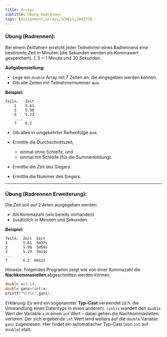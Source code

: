 ```yaml
---
title: Arrays
subtitle: Übung Radrennen
tags: [assignment,arrays,1CHELS,1AHITS]
---
```


### **Übung (Radrennen):**

Bei einem Zeitfahren erreicht jeder Teilnehmer eines Radrennens eine bestimmte Zeit in Minuten (die Sekunden werden als Kommawert gespeichert). $1,5$ = 1 Minute und 30 Sekunden.

**Aufgabenstellung:**

- Lege ein `double` Array mit 7 Zeiten an, die eingegeben werden können.
- Gib alle Zeiten mit Teilnehmernummer aus.

**Beispiel:**

```
Teiln.   Zeit
    1    5.61
    2    5.98
    3    5.23
     ...
    7    6.2
```


- Gib alles in umgekehrter Reihenfolge aus.

- Ermittle die Durchschnittszeit,
	
	- einmal ohne Schleife, und
	- einmal mit Schleife (für die Summenbildung).	
	
- Ermittle die Zeit des Siegers.

- Ermittle die Nummer des Siegers.




---

### **Übung (Radrennen Erweiterung):**

Die Zeit soll auf 2 Arten ausgegeben werden: 

- Als Kommazahl (wie bereits vorhanden)
- zusätzlich in Minuten und Sekunden

**Beispiel:**

```
Teiln.  Zeit  Zeit
1       5.61  5m37s
2       5.98  5m59s
3       5.23  5m14s
...
7       6.2  6m12s
```



Hinweis: Folgendes Programm zeigt wie von einer Kommazahl die **Nachkommastellen** abgeschnitten werden können.

```c
double x=3.14;
double ganz=(int)x;
printf("%lf\n",ganz);
```

Erklärung: Es wird ein sogenannter **Typ-Cast** verwendet (d.h. die Umwandlung eines Datentyps in einen anderen). `(int)x` wandelt den `double` Wert der Variable `x` in einen `int` Wert – dabei gehen die Nachkommastellen verloren. Der sich ergebende `int` Wert wird weiters auf die `double` Variable `ganz` zugewiesen. Hier findet ein automatischer Typ-Cast (von `int` auf `double`) statt.